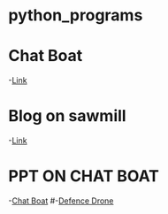 # python_programs
# Chat Boat 
-[Link](https://landbot.online/v3/H-1534541-XAHK3SUDZBOZ16AA/index.html)
# Blog on sawmill
-[Link](https://hkulkarni379.wixsite.com/kulkarni-saw-mill)
# PPT ON CHAT BOAT
-[Chat Boat](https://github.com/SupriyaMKshirasagar/python_programs/tree/main/ppt)
#-[Defence Drone](https://github.com/SupriyaMKshirasagar/python_programs/blob/main/ppt/Presentationdrone%20(1).pptx)
